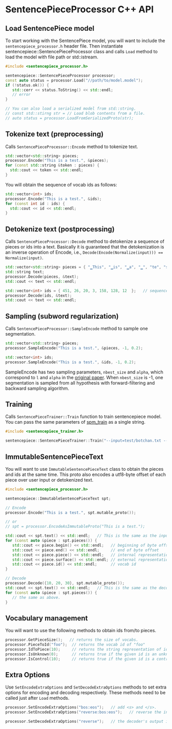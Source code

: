 # SentencePieceProcessor C++ API

## Load SentencePiece model
To start working with the SentencePiece model, you will want to include the `sentencepiece_processor.h` header file.
Then instantiate sentencepiece::SentencePieceProcessor class and calls `Load` method to load the model with file path or std::istream.

```C++
#include <sentencepiece_processor.h>

sentencepiece::SentencePieceProcessor processor;
const auto status = processor.Load("//path/to/model.model");
if (!status.ok()) {
   std::cerr << status.ToString() << std::endl;
   // error
}

// You can also load a serialized model from std::string.
// const std::stirng str = // Load blob contents from a file.
// auto status = processor.LoadFromSerializedProto(str);
```

## Tokenize text (preprocessing)
Calls `SentencePieceProcessor::Encode` method to tokenize text.

```C++
std::vector<std::string> pieces;
processor.Encode("This is a test.", &pieces);
for (const std::string &token : pieces) {
  std::cout << token << std::endl;
}
```

You will obtain the sequence of vocab ids as follows:

```C++
std::vector<int> ids;
processor.Encode("This is a test.", &ids);
for (const int id : ids) {
  std::cout << id << std::endl;
}
```

## Detokenize text (postprocessing)
Calls `SentencePieceProcessor::Decode` method to detokenize a sequence of pieces or ids into a text. Basically it is guaranteed that the detokenization is an inverse operation of Encode, i.e., `Decode(Encode(Normalize(input))) == Normalize(input)`.

```C++
std::vector<std::string> pieces = { "▁This", "▁is", "▁a", "▁", "te", "st", "." };   // sequence of pieces
std::string text;
processor.Decode(pieces, &text);
std::cout << text << std::endl;

std::vector<int> ids = { 451, 26, 20, 3, 158, 128, 12  };   // sequence of ids
processor.Decode(ids, &text);
std::cout << text << std::endl;
```

## Sampling (subword regularization)
Calls `SentencePieceProcessor::SampleEncode` method to sample one segmentation.

```C++
std::vector<std::string> pieces;
processor.SampleEncode("This is a test.", &pieces, -1, 0.2);

std::vector<int> ids;
processor.SampleEncode("This is a test.", &ids, -1, 0.2);
```
SampleEncode has two sampling parameters, `nbest_size` and `alpha`, which correspond to `l` and `alpha` in the [original paper](https://arxiv.org/abs/1804.10959). When `nbest_size` is -1, one segmentation is sampled from all hypothesis with forward-filtering and backward sampling algorithm.

## Training
Calls `SentencePieceTrainer::Train` function to train sentencepiece model. You can pass the same parameters of [spm_train](https://github.com/google/sentencepiece#train-sentencepiece-model) as a single string.

```C++
#include <sentencepiece_trainer.h>

sentencepiece::SentencePieceTrainer::Train("--input=test/botchan.txt --model_prefix=m --vocab_size=1000");
```

## ImmutableSentencePieceText
You will want to use `ImmutableSentencePieceText` class to obtain the pieces and ids at the same time.
This proto also encodes a utf8-byte offset of each piece over user input or detokenized text.

```C++
#include <sentencepiece_processor.h>

sentencepiece::ImmutableSentencePieceText spt;

// Encode
processor.Encode("This is a test.", spt.mutable_proto());

// or
// spt = processor.EncodeAsImmutableProto("This is a test.");

std::cout << spt.text() << std::endl;   // This is the same as the input.
for (const auto &piece : spt.pieces()) {
   std::cout << piece.begin() << std::endl;   // beginning of byte offset
   std::cout << piece.end() << std::endl;     // end of byte offset
   std::cout << piece.piece() << std::endl;   // internal representation.
   std::cout << piece.surface() << std::endl; // external representation. spt.text().substr(begin, end - begin) == surface().
   std::cout << piece.id() << std::endl;      // vocab id
}

// Decode
processor.Decode({10, 20, 30}, spt.mutable_proto());
std::cout << spt.text() << std::endl;   // This is the same as the decoded string.
for (const auto &piece : spt.pieces()) {
   // the same as above.
}
```

## Vocabulary management
You will want to use the following methods to obtain ids from/to pieces.

```C++
processor.GetPieceSize();   // returns the size of vocabs.
processor.PieceToId("foo");  // returns the vocab id of "foo"
processor.IdToPiece(10);     // returns the string representation of id 10.
processor.IsUnknown(0);      // returns true if the given id is an unknown token. e.g., <unk>
processor.IsControl(10);     // returns true if the given id is a control token. e.g., <s>, </s>
```

## Extra Options
Use `SetEncodeExtraOptions` and `SetDecodeExtraOptions` methods to set extra options for encoding and decoding respectively. These methods need to be called just after `Load` methods.

```C++
processor.SetEncodeExtraOptions("bos:eos");   // add <s> and </s>.
processor.SetEncodeExtraOptions("reverse:bos:eos");   // reverse the input and then add <s> and </s>.

processor.SetDecodeExtraOptions("reverse");   // the decoder's output is reversed.
```
